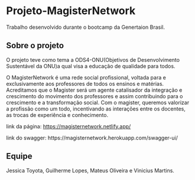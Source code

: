 # Projeto-MagisterNetwork
Trabalho desenvolvido durante o bootcamp da Genertaion Brasil.

## Sobre o projeto
O projeto teve como tema a ODS4-ONU(Objetivos de Desenvolvimento Sustentável da ONU)a qual visa a educação de qualidade para todos. 

O MagisterNetwork é uma rede social profissional, voltada para e exclusivamente aos professores de todos os ensinos e matérias. 
Acreditamos que o  Magister será um agente catalisador da integração e crescimento do movimento dos professores e assim contribuindo para o crescimento e a transformação social.
Com o magister, queremos valorizar a profissão como um todo, incentivando as interações entre os docentes, as trocas de experiência e conhecimento.

link da página:
https://magisternetwork.netlify.app/
<p>link do swagger:
https://magisternetwork.herokuapp.com/swagger-ui/

## Equipe
Jessica Toyota, Guilherme Lopes, Mateus Oliveira e Vinicius Martins.
